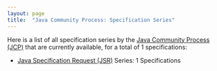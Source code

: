```yaml
---
layout: page
title:  "Java Community Process: Specification Series"
---
```


Here is a list of all specification series by the [Java Community Process (JCP)](http://jcp.org/) that are currently available, for a total of 1 specifications:

  * [Java Specification Request (JSR)](JSR) Series: 1 Specifications
